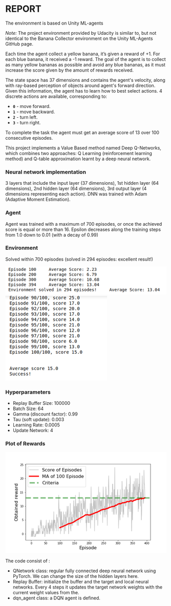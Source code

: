 # REPORT 

The environment is based on Unity ML-agents

*Note:* The project environment provided by Udacity is similar to, but not identical to the Banana Collector environment on the Unity ML-Agents GitHub page.

Each time the agent collect a yellow banana, it’s given a reward of +1. For each blue banana, it received a -1 reward. The goal of the agent is to collect as many yellow bananas as possible and avoid any blue bananas, as it must increase the score given by the amount of rewards received.  

The state space has 37 dimensions and contains the agent's velocity, along with ray-based perception of objects around agent's forward direction.  Given this information, the agent has to learn how to best select actions.  4 discrete actions are available, corresponding to:

- **`0`** - move forward.
- **`1`** - move backward.
- **`2`** - turn left.
- **`3`** - turn right.

To complete the task the agent must get an average score of 13 over 100 consecutive episodes. 

This project implements a Value Based method named Deep Q-Networks, which combines two approaches: Q Learning (reinforcement learning method) and Q-table approximation learnt by a deep neural network.

### Neural network implementation
3 layers that include the input layer (37 dimensions), 1st hidden layer (64 dimensions), 2nd hidden layer (64 dimensions), 3rd output layer (4 dimensions representing each action). DNN was trained with Adam (Adaptive Moment Estimation). 
### Agent
Agent was trained with a maximum of 700 episodes, or once the achieved score is equal or more than 16. Epsilon decreases along the training steps from 1.0 down to 0.01 (with a decay of 0.99)
### Environment
Solved within 700 episodes (solved in 294 episodes: excellent result!)

![score](./solved.png)
![score](./average.png)
### Hyperparameters
 - Replay Buffer Size: 100000 
 - Batch Size: 64 
 - Gamma (discount factor): 0.99 
 - Tau (soft update): 0.003 
 - Learning Rate: 0.0005 
 - Update Network: 4 

### Plot of Rewards
![score](./score.png)


The code consist of :

- QNetwork class: regular fully connected deep neural network using PyTorch. We can change the size of the hidden layers here. 
- Replay Buffer: initialize the buffer and the target and local neural networks. Every 4 steps it updates the target network weights with the current weight values from the.
- dqn_agent class: a DQN agent is defined.
